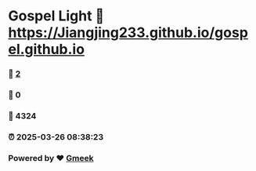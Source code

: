 # Gospel Light :link: https://Jiangjing233.github.io/gospel.github.io 
### :page_facing_up: [2](https://Jiangjing233.github.io/gospel.github.io/tag.html) 
### :speech_balloon: 0 
### :hibiscus: 4324 
### :alarm_clock: 2025-03-26 08:38:23 
### Powered by :heart: [Gmeek](https://github.com/Meekdai/Gmeek)
